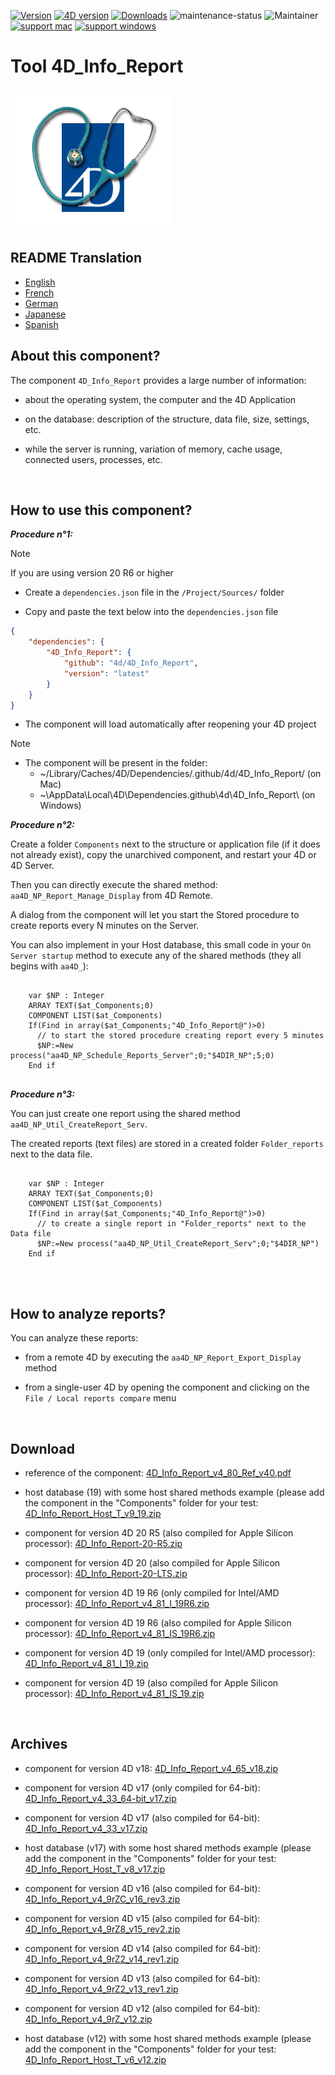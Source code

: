 [![Version](https://img.shields.io/endpoint?url=https://gist.githubusercontent.com/CGareau/dd2aa26e5b6c4152e80e7d3d09f2486a/raw/release_inforeport.json)](https://github.com/4d/4D_Info_Report/releases/latest/)
[![4D version](https://img.shields.io/endpoint?url=https://gist.githubusercontent.com/CGareau/dd2aa26e5b6c4152e80e7d3d09f2486a/raw/version_4dir.json)]()
[![Downloads](https://img.shields.io/github/downloads/4d/4D_Info_Report/total.svg)](https://GitHub.com/4d/4D_Info_Report/releases/latest/)
![maintenance-status](https://img.shields.io/badge/maintenance-actively--developed-brightgreen.svg)
![Maintainer](https://img.shields.io/badge/maintainer-ThomasSchlumberger-blue)
<br>
[![support mac](https://img.shields.io/badge/macOS-000000.svg?style=flat-square&logo=apple&labelColor=000000&logoColor=white)]()
[![support windows](https://img.shields.io/badge/windows-0078D6.svg?style=flat-square&logo=MODX&logoColor=white)]()

# Tool 4D_Info_Report

![info_report](https://github.com/4d/4D_Info_Report/blob/main/images/4DIR.png)

## README Translation
- [English](README.md)
- [French](README.fr.md)
- [German](README.de.md)
- [Japanese](README.ja.md)
- [Spanish](README.es.md)

## About this component?

The component `4D_Info_Report` provides a large number of information:

* about the operating system, the computer and the 4D Application

* on the database: description of the structure, data file, size, settings, etc.

* while the server is running, variation of memory, cache usage, connected users, processes, etc.

<br>

## How to use this component?

**_Procedure n°1:_**

> [!NOTE]
> If you are using version 20 R6 or higher

* Create a `dependencies.json` file in the `/Project/Sources/` folder

* Copy and paste the text below into the `dependencies.json` file

```json
{
	"dependencies": {
		"4D_Info_Report": {
			"github": "4d/4D_Info_Report",
			"version": "latest"
		}
	}
}
```

* The component will load automatically after reopening your 4D project

> [!NOTE]
> * The component will be present in the folder:
>   * ~/Library/Caches/4D/Dependencies/.github/4d/4D_Info_Report/ (on Mac)
>   * ~\AppData\Local\4D\Dependencies\.github\4d\4D_Info_Report\ (on Windows)

**_Procedure n°2:_**

Create a folder `Components` next to the structure or application file (if it does not already exist), copy the unarchived component, and restart your 4D or 4D Server.

Then you can directly execute the shared method: `aa4D_NP_Report_Manage_Display` from 4D Remote.

A dialog from the component will let you start the Stored procedure to create reports every N minutes on the Server.

You can also implement in your Host database, this small code in your `On Server startup` method to execute any of the shared methods (they all begins with `aa4D_`):

<pre>
  <code class="4d">
    var $NP : Integer
    ARRAY TEXT($at_Components;0)
    COMPONENT LIST($at_Components)
    If(Find in array($at_Components;"4D_Info_Report@")>0)
      // to start the stored procedure creating report every 5 minutes
      $NP:=New process("aa4D_NP_Schedule_Reports_Server";0;"$4DIR_NP";5;0)
    End if
   </code>
</pre>

**_Procedure n°3:_**

You can just create one report using the shared method `aa4D_NP_Util_CreateReport_Serv`.

The created reports (text files) are stored in a created folder `Folder_reports` next to the data file.

<pre>
  <code class="4d">
    var $NP : Integer
    ARRAY TEXT($at_Components;0)
    COMPONENT LIST($at_Components)
    If(Find in array($at_Components;"4D_Info_Report@")>0)
      // to create a single report in "Folder_reports" next to the Data file
      $NP:=New process("aa4D_NP_Util_CreateReport_Serv";0;"$4DIR_NP")
    End if
    </code>
</pre>

<br>

## How to analyze reports?

You can analyze these reports:

* from a remote 4D by executing the `aa4D_NP_Report_Export_Display` method

* from a single-user 4D by opening the component and clicking on the `File / Local reports compare` menu

<br>

## Download

* reference of the component: [4D_Info_Report_v4_80_Ref_v40.pdf](https://github.com/4d/4D_Info_Report/releases/latest/download/4D_Info_Report_v4_80_Ref_v40.pdf)

* host database (19) with some host shared methods example (please add the component in the "Components" folder for your test: [4D_Info_Report_Host_T_v9_19.zip](https://github.com/4d/4D_Info_Report/releases/latest/download/4D_Info_Report_Host_T_v9_19.zip)

* component for version 4D 20 R5 (also compiled for Apple Silicon processor): [4D_Info_Report-20-R5.zip](https://github.com/4d/4D_Info_Report/releases/latest/download/4D_Info_Report-20-R5.zip)

* component for version 4D 20 (also compiled for Apple Silicon processor): [4D_Info_Report-20-LTS.zip](https://github.com/4d/4D_Info_Report/releases/latest/download/4D_Info_Report-20-LTS.zip)

* component for version 4D 19 R6 (only compiled for Intel/AMD processor): [4D_Info_Report_v4_81_I_19R6.zip](https://github.com/4d/4D_Info_Report/releases/latest/download/4D_Info_Report_v4_81_I_19R6.zip)

* component for version 4D 19 R6 (also compiled for Apple Silicon processor): [4D_Info_Report_v4_81_IS_19R6.zip](https://github.com/4d/4D_Info_Report/releases/latest/download/4D_Info_Report_v4_81_IS_19R6.zip)

* component for version 4D 19 (only compiled for Intel/AMD processor): [4D_Info_Report_v4_81_I_19.zip](https://github.com/4d/4D_Info_Report/releases/latest/download/4D_Info_Report_v4_81_I_19.zip)

* component for version 4D 19 (also compiled for Apple Silicon processor): [4D_Info_Report_v4_81_IS_19.zip](https://github.com/4d/4D_Info_Report/releases/latest/download/4D_Info_Report_v4_81_IS_19.zip)

<br>

## Archives

* component for version 4D v18: [4D_Info_Report_v4_65_v18.zip](https://github.com/4d/4D_Info_Report/releases/latest/download/4D_Info_Report_v4_65_v18.zip)

* component for version 4D v17 (only compiled for 64-bit): [4D_Info_Report_v4_33_64-bit_v17.zip](https://github.com/4d/4D_Info_Report/releases/latest/download/4D_Info_Report_v4_33_64-bit_v17.zip)

* component for version 4D v17 (also compiled for 64-bit): [4D_Info_Report_v4_33_v17.zip](https://github.com/4d/4D_Info_Report/releases/latest/download/4D_Info_Report_v4_33_v17.zip)

* host database (v17) with some host shared methods example (please add the component in the "Components" folder for your test: [4D_Info_Report_Host_T_v8_v17.zip](https://github.com/4d/4D_Info_Report/releases/latest/download/4D_Info_Report_Host_T_v8_v17.zip)

* component for version 4D v16 (also compiled for 64-bit): [4D_Info_Report_v4_9rZC_v16_rev3.zip](https://github.com/4d/4D_Info_Report/releases/latest/download/4D_Info_Report_v4_9rZC_v16_rev3.zip)

* component for version 4D v15 (also compiled for 64-bit): [4D_Info_Report_v4_9rZ8_v15_rev2.zip](https://github.com/4d/4D_Info_Report/releases/latest/download/4D_Info_Report_v4_9rZ8_v15_rev2.zip)

* component for version 4D v14 (also compiled for 64-bit): [4D_Info_Report_v4_9rZ2_v14_rev1.zip](https://github.com/4d/4D_Info_Report/releases/latest/download/4D_Info_Report_v4_9rZ2_v14_rev1.zip)

* component for version 4D v13 (also compiled for 64-bit): [4D_Info_Report_v4_9rZ2_v13_rev1.zip](https://github.com/4d/4D_Info_Report/releases/latest/download/4D_Info_Report_v4_9rZ2_v13_rev1.zip)

* component for version 4D v12 (also compiled for 64-bit): [4D_Info_Report_v4_9rZ_v12.zip](https://github.com/4d/4D_Info_Report/releases/latest/download/4D_Info_Report_v4_9rZ_v12.zip)

* host database (v12) with some host shared methods example (please add the component in the "Components" folder for your test: [4D_Info_Report_Host_T_v6_v12.zip](https://github.com/4d/4D_Info_Report/releases/latest/download/4D_Info_Report_Host_T_v6_v12.zip)
